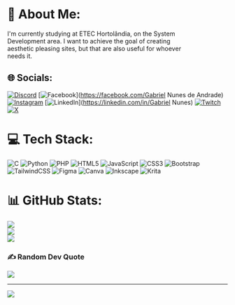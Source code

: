 # 💫 About Me:
I'm currently studying at ETEC Hortolândia, on the System<br>Development area. I want to achieve the goal of creating<br>aesthetic pleasing sites, but that are also useful for whoever <br>needs it.


## 🌐 Socials:
[![Discord](https://img.shields.io/badge/Discord-%237289DA.svg?logo=discord&logoColor=white)](https://discord.gg/https://discord.gg/vH7gGjNh) [![Facebook](https://img.shields.io/badge/Facebook-%231877F2.svg?logo=Facebook&logoColor=white)](https://facebook.com/Gabriel Nunes de Andrade) [![Instagram](https://img.shields.io/badge/Instagram-%23E4405F.svg?logo=Instagram&logoColor=white)](https://instagram.com/gab_nune) [![LinkedIn](https://img.shields.io/badge/LinkedIn-%230077B5.svg?logo=linkedin&logoColor=white)](https://linkedin.com/in/Gabriel Nunes) [![Twitch](https://img.shields.io/badge/Twitch-%239146FF.svg?logo=Twitch&logoColor=white)](https://twitch.tv/gabizz7777) [![X](https://img.shields.io/badge/X-black.svg?logo=X&logoColor=white)](https://x.com/@Coruja26ytG) 

# 💻 Tech Stack:
![C](https://img.shields.io/badge/c-%2300599C.svg?style=for-the-badge&logo=c&logoColor=white) ![Python](https://img.shields.io/badge/python-3670A0?style=for-the-badge&logo=python&logoColor=ffdd54) ![PHP](https://img.shields.io/badge/php-%23777BB4.svg?style=for-the-badge&logo=php&logoColor=white) ![HTML5](https://img.shields.io/badge/html5-%23E34F26.svg?style=for-the-badge&logo=html5&logoColor=white) ![JavaScript](https://img.shields.io/badge/javascript-%23323330.svg?style=for-the-badge&logo=javascript&logoColor=%23F7DF1E) ![CSS3](https://img.shields.io/badge/css3-%231572B6.svg?style=for-the-badge&logo=css3&logoColor=white) ![Bootstrap](https://img.shields.io/badge/bootstrap-%238511FA.svg?style=for-the-badge&logo=bootstrap&logoColor=white) ![TailwindCSS](https://img.shields.io/badge/tailwindcss-%2338B2AC.svg?style=for-the-badge&logo=tailwind-css&logoColor=white) ![Figma](https://img.shields.io/badge/figma-%23F24E1E.svg?style=for-the-badge&logo=figma&logoColor=white) ![Canva](https://img.shields.io/badge/Canva-%2300C4CC.svg?style=for-the-badge&logo=Canva&logoColor=white) ![Inkscape](https://img.shields.io/badge/Inkscape-e0e0e0?style=for-the-badge&logo=inkscape&logoColor=080A13) ![Krita](https://img.shields.io/badge/Krita-203759?style=for-the-badge&logo=krita&logoColor=EEF37B)
# 📊 GitHub Stats:
![](https://github-readme-stats.vercel.app/api?username=GabeNune&theme=dark&hide_border=false&include_all_commits=true&count_private=false)<br/>
![](https://nirzak-streak-stats.vercel.app/?user=GabeNune&theme=dark&hide_border=false)<br/>
![](https://github-readme-stats.vercel.app/api/top-langs/?username=GabeNune&theme=dark&hide_border=false&include_all_commits=true&count_private=false&layout=compact)

### ✍️ Random Dev Quote
![](https://quotes-github-readme.vercel.app/api?type=horizontal&theme=radical)

---
[![](https://visitcount.itsvg.in/api?id=GabeNune&icon=0&color=0)](https://visitcount.itsvg.in)

<!-- Proudly created with GPRM ( https://gprm.itsvg.in ) -->
